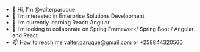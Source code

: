 - 👋 Hi, I’m @valterparuque
- 👀 I’m interested in Enterprise Solutions Development
- 🌱 I’m currently learning React/ Angular 
- 💞️ I’m looking to collaborate on Spring Framework/ Spring Boot / Angular and React
- 📫 How to reach me valter.paruque@gmail.com or +258844320560

<!---
valterparuque/valterparuque is a ✨ special ✨ repository because its `README.md` (this file) appears on your GitHub profile.
You can click the Preview link to take a look at your changes.
--->
